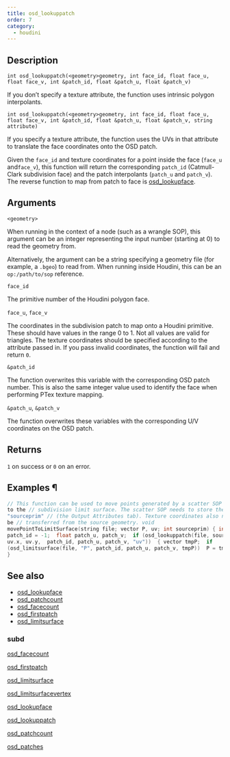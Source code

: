 ```yaml
---
title: osd_lookuppatch
order: 7
category:
  - houdini
---
```


## Description

`int osd_lookuppatch(<geometry>geometry, int face_id, float face_u, float face_v, int &patch_id, float &patch_u, float &patch_v)`

If you don’t specify a texture attribute, the function uses intrinsic polygon
interpolants.

`int osd_lookuppatch(<geometry>geometry, int face_id, float face_u, float face_v, int &patch_id, float &patch_u, float &patch_v, string attribute)`

If you specify a texture attribute, the function uses the UVs in that
attribute to translate the face coordinates onto the OSD patch.

Given the `face_id` and texture coordinates for a point inside the face
(`face_u` and`face_v`), this function will return the corresponding `patch_id`
(Catmull-Clark subdivision face) and the patch interpolants (`patch_u` and
`patch_v`). The reverse function to map from patch to face is
[osd_lookupface](osd_lookupface.html "Outputs the Houdini face and UV
coordinates corresponding to the given coordinates on an OSD patch.").

## Arguments

`<geometry>`

When running in the context of a node (such as a wrangle SOP), this argument
can be an integer representing the input number (starting at 0) to read the
geometry from.

Alternatively, the argument can be a string specifying a geometry file (for
example, a `.bgeo`) to read from. When running inside Houdini, this can be an
`op:/path/to/sop` reference.

`face_id`

The primitive number of the Houdini polygon face.

`face_u`, `face_v`

The coordinates in the subdivision patch to map onto a Houdini primitive.
These should have values in the range 0 to 1. Not all values are valid for
triangles. The texture coordinates should be specified according to the
attribute passed in. If you pass invalid coordinates, the function will fail
and return `0`.

`&patch_id`

The function overwrites this variable with the corresponding OSD patch number.
This is also the same integer value used to identify the face when performing
PTex texture mapping.

`&patch_u`, `&patch_v`

The function overwrites these variables with the corresponding U/V coordinates
on the OSD patch.

## Returns

`1` on success or `0` on an error.

## Examples ¶

```c
// This function can be used to move points generated by a scatter SOP
to the // subdivision limit surface. The scatter SOP needs to store the
"sourceprim" // (the Output Attributes tab). Texture coordinates also need to
be // transferred from the source geometry. void
movePointToLimitSurface(string file; vector P, uv; int sourceprim) { int
patch_id = -1;  float patch_u, patch_v;  if (osd_lookuppatch(file, sourceprim,
uv.x, uv.y,  patch_id, patch_u, patch_v, "uv"))  { vector tmpP;  if
(osd_limitsurface(file, "P", patch_id, patch_u, patch_v, tmpP))  P = tmpP;  }
}
```

## See also

- [osd_lookupface](osd_lookupface.html)
- [osd_patchcount](osd_patchcount.html)
- [osd_facecount](osd_facecount.html)
- [osd_firstpatch](osd_firstpatch.html)
- [osd_limitsurface](osd_limitsurface.html)

### subd

[osd_facecount](osd_facecount.html)

[osd_firstpatch](osd_firstpatch.html)

[osd_limitsurface](osd_limitsurface.html)

[osd_limitsurfacevertex](osd_limitsurfacevertex.html)

[osd_lookupface](osd_lookupface.html)

[osd_lookuppatch](osd_lookuppatch.html)

[osd_patchcount](osd_patchcount.html)

[osd_patches](osd_patches.html)
